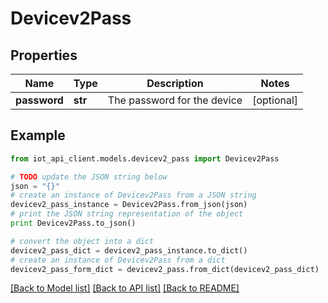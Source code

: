 # Devicev2Pass


## Properties
Name | Type | Description | Notes
------------ | ------------- | ------------- | -------------
**password** | **str** | The password for the device | [optional] 

## Example

```python
from iot_api_client.models.devicev2_pass import Devicev2Pass

# TODO update the JSON string below
json = "{}"
# create an instance of Devicev2Pass from a JSON string
devicev2_pass_instance = Devicev2Pass.from_json(json)
# print the JSON string representation of the object
print Devicev2Pass.to_json()

# convert the object into a dict
devicev2_pass_dict = devicev2_pass_instance.to_dict()
# create an instance of Devicev2Pass from a dict
devicev2_pass_form_dict = devicev2_pass.from_dict(devicev2_pass_dict)
```
[[Back to Model list]](../README.md#documentation-for-models) [[Back to API list]](../README.md#documentation-for-api-endpoints) [[Back to README]](../README.md)


